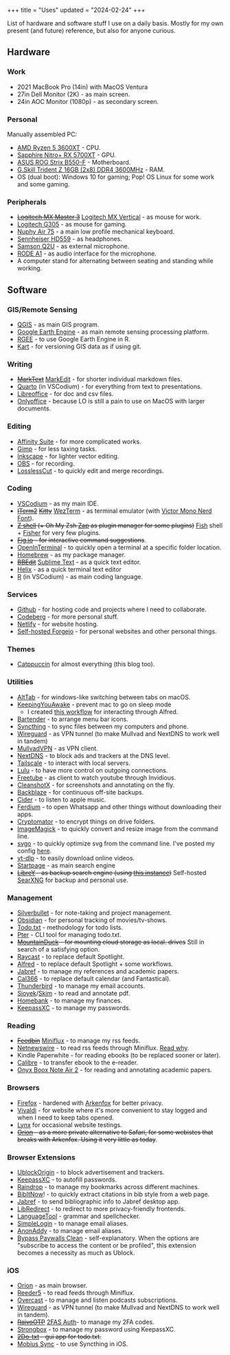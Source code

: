 +++
title = "Uses"
updated = "2024-02-24"
+++

List of hardware and software stuff I use on a daily basis. Mostly for my own present (and future) reference, but also for anyone curious.

## Hardware

### Work

- 2021 MacBook Pro (14in) with MacOS Ventura
- 27in Dell Monitor (2K) - as main screen.
- 24in AOC Monitor (1080p) - as secondary screen.

### Personal

Manually assembled PC:
- [AMD Ryzen 5 3600XT](https://www.amd.com/en/products/cpu/amd-ryzen-5-3600xt) - CPU.
- [Sapphire Nitro+ RX 5700XT](https://www.sapphiretech.com/en/consumer/nitro-radeon-rx-5700-xt-8g-gddr6) - GPU.
- [ASUS ROG Strix B550-F](https://rog.asus.com/motherboards/rog-strix/rog-strix-b550-f-gaming-model/) - Motherboard.
- [G.Skill Trident Z 16GB (2x8) DDR4 3600MHz](https://www.gskill.com/product/165/166/1562743659/F4-3600C16D-16GTZRC) - RAM.
- OS (dual boot): Windows 10 for gaming; Pop! OS Linux for some work and some gaming.

### Peripherals

- ~~[Logitech MX Master 3](https://www.logitech.com/en-us/products/mice/mx-master-3s.910-006556.html)~~ [Logitech MX Vertical](https://www.logitech.com/en/products/mice/mx-vertical-ergonomic-mouse.html) - as mouse for work.
- [Logitech G305](https://www.logitechg.com/en-us/products/gaming-mice/g305-lightspeed-wireless-gaming-mouse.910-005280.html) - as mouse for gaming.
- [Nuphy Air 75](https://nuphy.com/products/air75) - a main low profile mechanical keyboard.
- [Sennheiser HD559](https://www.sennheiser-hearing.com/it-IT/p/hd-559/) - as headphones.
- [Samson Q2U](https://samsontech.com/products/microphones/usb-microphones/q2u/) - as external microphone.
- [RODE A1](https://rode.com/en/interfaces-and-mixers/ai-series/ai-1) - as audio interface for the microphone.
- A computer stand for alternating between seating and standing while working.

## Software

### GIS/Remote Sensing

- [QGIS](https://qgis.org) - as main GIS program.
- [Google Earth Engine](https://earthengine.google.com/) - as main remote sensing processing platform.
- [RGEE](https://r-spatial.github.io/rgee/) - to use Google Earth Engine in R.
- [Kart](https://kartproject.org/) - for versioning GIS data as if using git.

### Writing

- ~~[MarkText](https://github.com/marktext/marktext)~~ [MarkEdit](https://github.com/MarkEdit-app/MarkEdit) - for shorter individual markdown files.
- [Quarto](https://quarto.org/) (in VSCodium) - for everything from text to presentations.
- [Libreoffice](https://www.libreoffice.org/) - for doc and csv files.
- [Onlyoffice](https://www.onlyoffice.com/) - because LO is still a pain to use on MacOS with larger documents.

### Editing

- [Affinity Suite](https://affinity.serif.com) - for more complicated works.
- [Gimp](https://www.gimp.org/) - for less taxing tasks.
- [Inkscape](https://inkscape.org/) - for lighter vector editing.
- [OBS](https://obsproject.com/) - for recording.
- [LosslessCut](https://github.com/mifi/lossless-cut) - to quickly edit and merge recordings.

### Coding

- [VSCodium](https://vscodium.com/) - as my main IDE.
- ~~[ITerm2](https://iterm2.com/)~~ ~~[Kitty](https://sw.kovidgoyal.net/kitty/)~~ [WezTerm](https://wezfurlong.org/wezterm/) - as terminal emulator (with [Victor Mono Nerd Font](https://www.programmingfonts.org/#victor-mono)).
- ~~[Z shell](https://www.zsh.org/) (+ ~~Oh My Zsh~~ [Zap](https://github.com/zap-zsh/zap) as plugin manager for some plugins)~~ [Fish](https://fishshell.com/) shell + [Fisher](https://github.com/jorgebucaran/fisher) for very few plugins.
- ~~[Fig.io](https://fig.io/) - for interactive command suggestions~~.
- [OpenInTerminal](https://github.com/Ji4n1ng/OpenInTerminal) - to quickly open a terminal at a specific folder location.
- [Homebrew](https://brew.sh/) - as my package manager.
- ~~[BBEdit](https://www.barebones.com/products/bbedit/)~~ [Sublime Text](https://www.sublimetext.com/) - as a quick text editor.
- [Helix](https://helix-editor.com/) - as a quick terminal text editor
- [R](https://www.r-project.org/) (in VSCodium) - as main coding language.

### Services

- [Github](https://github.com/) - for hosting code and projects where I need to collaborate.
- [Codeberg](https://codeberg.org/) - for more personal stuff.
- [Netlify](https://www.netlify.com/) - for website hosting.
- [Self-hosted Forgejo](https://archaeo.cc/forgejo/andreatitolo) - for personal websites and other personal things.

### Themes

- [Catppuccin](https://github.com/catppuccin) for almost everything (this blog too).

### Utilities

- [AltTab](https://alt-tab-macos.netlify.app/) - for windows-like switching between tabs on macOS.
- [KeepingYouAwake](https://keepingyouawake.app/) - prevent mac to go on sleep mode 
  - I created [this workflow](https://github.com/andreatitolo/kya-alfred) for interacting through Alfred.
- [Bartender](https://www.macbartender.com/) - to arrange menu bar icons.
- [Syncthing](https://syncthing.net/) - to sync files between my computers and phone.
- [Wireguard](https://www.wireguard.com/) - as VPN tunnel (to make Mullvad and NextDNS to work well in tandem)
- [MullvadVPN](https://mullvad.net/) - as VPN client.
- [NextDNS](https://nextdns.io/) - to block ads and trackers at the DNS level.
- [Tailscale](https://tailscale.com/) - to interact with local servers.
- [Lulu](https://objective-see.org/products/lulu.html) - to have more control on outgoing connections.
- [Freetube](https://freetubeapp.io/) - as client to watch youtube through Invidious.
- [CleanshotX](https://cleanshot.com/) - for screenshots and annotating on the fly.
- [Backblaze](https://www.backblaze.com/) - for continuous off-site backups.
- [Cider](https://cider.sh/) - to listen to apple music.
- [Ferdium](https://ferdium.org/) - to open Whatsapp and other things without downloading their apps.
- [Cryptomator](https://cryptomator.org/) - to encrypt things on drive folders.
- [ImageMagick](https://imagemagick.org/) - to quickly convert and resize image from the command line.
- [svgo](https://github.com/svg/svgo) - to quickly optimize svg from the command line. I've posted my config [here](https://www.archaeoramblings.com/blog/rebuilding-my-academic-website-with-zola/#svg-icons).
- [yt-dlp](https://github.com/yt-dlp/yt-dlp) - to easily download online videos.
- [Startpage](https://startpage.com) - as main search engine
- ~~[LibreY](https://github.com/hnhx/librex/) - as backup search engine (using [this instance](https://search.ahwx.org))~~ Self-hosted [SearXNG](https://github.com/searxng/searxng) for backup and personal use.

### Management

- [Silverbullet](https://silverbullet.md/) - for note-taking and project management.
- [Obsidian](https://obsidian.md/) - for personal tracking of movies/tv-shows.
- [Todo.txt](https://github.com/todotxt/todo.txt) - methodology for todo lists.
- [Pter](https://vonshednob.cc/pter/) - CLI tool for managing todo.txt.
- ~~[MountainDuck](https://mountainduck.io/) - for mounting cloud storage as local. drives~~ Still in search of a satisfying option.
- [Raycast](https://www.raycast.com/) - to replace default Spotlight.
- [Alfred](https://www.alfredapp.com/) - to replace default Spotlight + some workflows.
- [Jabref](https://www.jabref.org/) - to manage my references and academic papers.
- [Cal366](https://nspektor.com/en) - to replace default calendar (and Fantastical).
- [Thunderbird](https://www.thunderbird.net) - to manage my email accounts.
- [Sioyek](https://sioyek.info/)/[Skim](https://skim-app.sourceforge.io/) - to read and annotate pdf.
- [Homebank](https://code.launchpad.net/homebank) - to manage my finances.
- [KeepassXC](https://keepassxc.org/) - to manage my passwords.

### Reading

- ~~[Feedbin](https://feedbin.com/)~~ [Miniflux](https://miniflux.app/) - to manage my rss feeds.
- [Netnewswire](https://netnewswire.com/) - to read rss feeds through Miniflux. [Read why](https://inessential.com/2023/02/20/on_not_taking_money_for_netnewswire).
- Kindle Paperwhite - for reading ebooks (to be replaced sooner or later).
- [Calibre](https://calibre-ebook.com/) - to transfer ebook to the e-reader.
- [Onyx Boox Note Air 2](https://onyxboox.com/boox_noteair2) - for reading and annotating academic papers.

### Browsers

- [Firefox](https://www.mozilla.org/en-US/firefox/new/) - hardened with [Arkenfox](https://github.com/arkenfox/user.js) for better privacy.
- [Vivaldi](https://vivaldi.com/) - for website where it's more convenient to stay logged and when I need to keep tabs opened.
- [Lynx](https://lynx.invisible-island.net/lynx.html) for occasional website testings.
- ~~[Orion](https://browser.kagi.com/) - as a more private alternative to Safari, for some webistes that breaks with Arkenfox. Using it very little as today~~.

### Browser Extensions

- [UblockOrigin](https://ublockorigin.com/) - to block advertisement and trackers.
- [KeepassXC](https://addons.mozilla.org/en-US/firefox/addon/keepassxc-browser/) - to autofill passwords.
- [Raindrop](https://raindrop.io/) - to manage my bookmarks across different machines.
- [BibItNow](https://addons.mozilla.org/en-US/firefox/addon/bibitnow/)! - to quickly extract citations in bib style from a web page.
- [Jabref](https://addons.mozilla.org/en-US/firefox/addon/jabref/) - to send bibliographic info to Jabref desktop app.
- [LibRedirect](https://libredirect.github.io/) - to redirect to more privacy-friendly frontends.
- [LanguageTool](https://languagetool.org/) - grammar and spellchecker.
- [SimpleLogin](https://simplelogin.io/) - to manage email aliases.
- [AnonAddy](https://anonaddy.com/) - to manage email aliases.
- [Bypass Paywalls Clean](https://gitlab.com/magnolia1234/bypass-paywalls-firefox-clean) - self-explanatory. When the options are "subscribe to access the content or be profiled", this extension becomes a necessity as much as Ublock.

### iOS

- [Orion](https://browser.kagi.com) - as main browser.
- [Reeder5](https://reederapp.com/) - to read feeds through Miniflux.
- [Overcast](https://overcast.fm/) - to manage and listen podcasts subscriptions.
- [Wireguard](https://www.wireguard.com/) - as VPN tunnel (to make Mullvad and NextDNS to work well in tandem).
- ~~[RaivoOTP](https://raivo-otp.com/)~~ [2FAS Auth](https://2fas.com/)- to manage my 2FA codes.
- [Strongbox](https://strongboxsafe.com/) - to manage my password using KeepassXC.
- ~~[2Do-txt](https://github.com/sodenn/2do-txt) - gui app for todo.txt.~~
- [Mobius Sync](https://www.mobiussync.com/) - to use Syncthing in iOS.